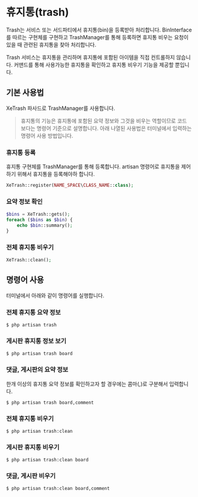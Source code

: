 # 휴지통(trash)

Trash는 서비스 또는 서드파티에서 휴지통(bin)을 등록받아 처리합니다.
BinInterface 를 따르는 구현체를 구현하고 TrashManager를 통해 등록하면 휴지통 비우는 요청이 있을 때 관련된 휴지통을 찾아 처리합니다.

Trash 서비스는 휴지통을 관리하며 휴지통에 포함된 아이템을 직접 컨트롤하지 않습니다. 커맨드를 통해 사용가능한 휴지통을 확인하고 휴지통 비우기 기능을 제공할 뿐입니다.

## 기본 사용법
XeTrash 파사드로 TrashManager를 사용합니다.
> 휴지통의 기능은 휴지통에 포함된 요약 정보와 그것을 비우는 역할이므로 코드 보다는 명령어 기준으로 설명합니다. 아래 나열된 사용법은 터미널에서 입력하는 명령어 사용 방법입니다.

### 휴지통 등록
휴지통 구현체를 TrashManager를 통해 등록합니다. artisan 명령어로 휴지통을 제어하기 위해서 휴지통을 등록해야하 합니다.
```php
XeTrash::register(NAME_SPACE\CLASS_NAME::class);
``` 

### 요약 정보 확인
```php
$bins = XeTrash::gets();
foreach ($bins as $bin) {
    echo $bin::summary();
}
```

### 전체 휴지통 비우기
```php
XeTrash::clean();
```

## 명령어 사용
터미널에서 아래와 같이 명령어를 실행합니다.

### 전체 휴지통 요약 정보
```
$ php artisan trash
```

### 게시판 휴지통 정보 보기
```
$ php artisan trash board
```

### 댓글, 게시판의 요약 정보
한개 이상의 휴지통 요약 정보를 확인하고자 할 경우에는 콤마(,)로 구분해서 입력합니다.
```
$ php artisan trash board,comment
```


### 전체 휴지통 비우기
```
$ php artisan trash:clean
```

### 게시판 휴지통 비우기
```
$ php artisan trash:clean board
```

### 댓글, 게시판 비우기
```
$ php artisan trash:clean board,comment
```
